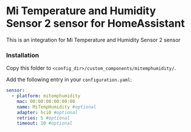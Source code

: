 # Mi Temperature and Humidity Sensor 2 sensor for HomeAssistant

This is an integration for Mi Temperature and Humidity Sensor 2 sensor


### Installation

Copy this folder to `<config_dir>/custom_components/mitemphumidity/`.

Add the following entry in your `configuration.yaml`:

```yaml
sensor:
  - platform: mitemphumidity
    mac: 00:00:00:00:00:00
    name: MiTempHumidity #optional
    adapter: hci0 #optional
    retries: 5 #optional
    timeout: 10 #optional
```